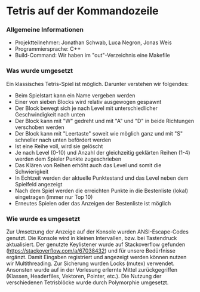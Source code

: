 # Tetris auf der Kommandozeile

### Allgemeine Informationen
- Projektteilnehmer: Jonathan Schwab, Luca Negron, Jonas Weis
- Programmiersprache: C++
- Build-Command: Wir haben im "out"-Verzeichnis eine Makefile

### Was wurde umgesetzt
Ein klassisches Tetris-Spiel ist möglich. Darunter verstehen wir folgendes:
- Beim Spielstart kann ein Name vergeben werden
- Einer von sieben Blocks wird relativ ausgewogen gespawnt
- Der Block bewegt sich je nach Level mit unterschiedlicher Geschwindigkeit nach unten
- Der Block kann mit "W" gedreht und mit "A" und "D" in beide Richtungen verschoben werden
- Der Block kann mit "Leertaste" soweit wie möglich ganz und mit "S" schneller nach unten befördert werden
- Ist eine Reihe voll, wird sie gelöscht
- Je nach Level (0-10) und Anzahl der gleichzeitig geklärten Reihen (1-4) werden dem Spieler Punkte zugeschrieben
- Das Klären von Reihen erhöht auch das Level und somit die Schwierigkeit
- In Echtzeit werden der aktuelle Punktestand und das Level neben dem Spielfeld angezeigt
- Nach dem Spiel werden die erreichten Punkte in die Bestenliste (lokal) eingetragen (immer nur Top 10)
- Erneutes Spielen oder das Anzeigen der Bestenliste ist möglich


### Wie wurde es umgesetzt
Zur Umsetzung der Anzeige auf der Konsole wurden ANSI-Escape-Codes genutzt. Die Konsole wird in kleinen Intervallen, bzw. 
bei Tastendruck aktualisiert. 
Der genutzte Keylistener wurde auf Stackoverflow gefunden (https://stackoverflow.com/a/67038432) und für unsere Bedürfnisse ergänzt.
Damit Eingaben registriert und angezeigt werden können nutzen wir Multithreading. Zur Sicherung wurden Locks (mutex) verwendet. 
Ansonsten wurde auf in der Vorlesung erlernte Mittel zurückgegriffen (Klassen, Headerfiles, Vektoren, Pointer, etc.). 
Die Nutzung der verschiedenen Tetrisblöcke wurde durch Polymorphie umgesetzt. 
